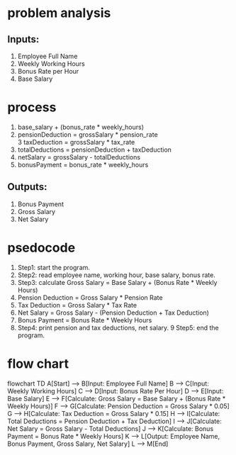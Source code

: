 # problem analysis
## Inputs:
1. Employee Full Name
2. Weekly Working Hours
3. Bonus Rate per Hour
4. Base Salary
# process
1. base_salary + (bonus_rate * weekly_hours)  
2. pensionDeduction = grossSalary * pension_rate  
3 taxDeduction = grossSalary * tax_rate  
4. totalDeductions = pensionDeduction + taxDeduction  
5. netSalary = grossSalary - totalDeductions  
6. bonusPayment = bonus_rate * weekly_hours
## Outputs:
1. Bonus Payment
2. Gross Salary
3. Net Salary
# psedocode
1. Step1: start the program.
2. Step2: read employee name, working hour, base salary, bonus rate.
3. Step3: calculate Gross Salary = Base Salary + (Bonus Rate * Weekly Hours)
4. Pension Deduction = Gross Salary * Pension Rate
5. Tax Deduction = Gross Salary * Tax Rate
6. Net Salary = Gross Salary - (Pension Deduction + Tax Deduction)
7. Bonus Payment = Bonus Rate * Weekly Hours
8. Step4: print pension and tax deductions, net salary.
9 Step5: end the program.
# flow chart
flowchart TD
    A[Start] --> B[Input: Employee Full Name]
    B --> C[Input: Weekly Working Hours]
    C --> D[Input: Bonus Rate Per Hour]
    D --> E[Input: Base Salary]
    E --> F[Calculate: Gross Salary = Base Salary + (Bonus Rate * Weekly Hours)]
    F --> G[Calculate: Pension Deduction = Gross Salary * 0.05]
    G --> H[Calculate: Tax Deduction = Gross Salary * 0.15]
    H --> I[Calculate: Total Deductions = Pension Deduction + Tax Deduction]
    I --> J[Calculate: Net Salary = Gross Salary - Total Deductions]
    J --> K[Calculate: Bonus Payment = Bonus Rate * Weekly Hours]
    K --> L[Output: Employee Name, Bonus Payment, Gross Salary, Net Salary]
    L --> M[End]
